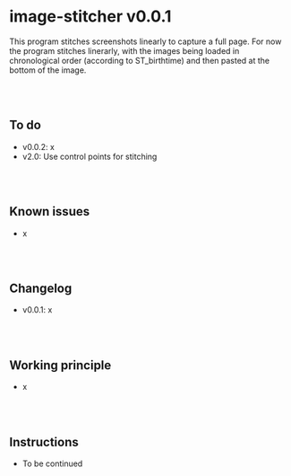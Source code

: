 # image-stitcher v0.0.1
This program stitches screenshots linearly to capture a full page.
For now the program stitches linerarly, with the images being loaded in chronological order (according to ST_birthtime) and then pasted at the bottom of the image.


<br><br>
## To do
* v0.0.2: x
* v2.0: Use control points for stitching


<br><br>
## Known issues
* x


<br><br>
## Changelog
* v0.0.1: x


<br><br>
## Working principle
* x


<br><br>
## Instructions
* To be continued